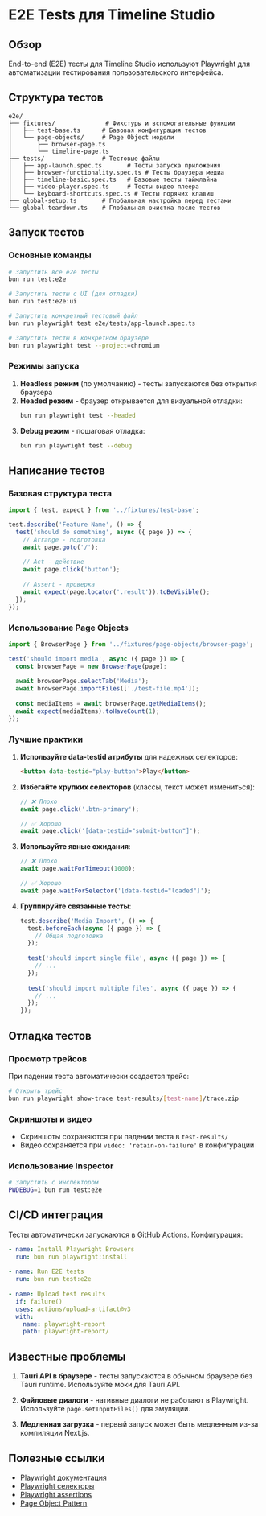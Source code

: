 # E2E Tests для Timeline Studio

## Обзор

End-to-end (E2E) тесты для Timeline Studio используют Playwright для автоматизации тестирования пользовательского интерфейса.

## Структура тестов

```
e2e/
├── fixtures/              # Фикстуры и вспомогательные функции
│   ├── test-base.ts      # Базовая конфигурация тестов
│   └── page-objects/     # Page Object модели
│       ├── browser-page.ts
│       └── timeline-page.ts
├── tests/                # Тестовые файлы
│   ├── app-launch.spec.ts       # Тесты запуска приложения
│   ├── browser-functionality.spec.ts # Тесты браузера медиа
│   ├── timeline-basic.spec.ts   # Базовые тесты таймлайна
│   ├── video-player.spec.ts     # Тесты видео плеера
│   └── keyboard-shortcuts.spec.ts # Тесты горячих клавиш
├── global-setup.ts       # Глобальная настройка перед тестами
└── global-teardown.ts    # Глобальная очистка после тестов
```

## Запуск тестов

### Основные команды

```bash
# Запустить все e2e тесты
bun run test:e2e

# Запустить тесты с UI (для отладки)
bun run test:e2e:ui

# Запустить конкретный тестовый файл
bun run playwright test e2e/tests/app-launch.spec.ts

# Запустить тесты в конкретном браузере
bun run playwright test --project=chromium
```

### Режимы запуска

1. **Headless режим** (по умолчанию) - тесты запускаются без открытия браузера
2. **Headed режим** - браузер открывается для визуальной отладки:
   ```bash
   bun run playwright test --headed
   ```
3. **Debug режим** - пошаговая отладка:
   ```bash
   bun run playwright test --debug
   ```

## Написание тестов

### Базовая структура теста

```typescript
import { test, expect } from '../fixtures/test-base';

test.describe('Feature Name', () => {
  test('should do something', async ({ page }) => {
    // Arrange - подготовка
    await page.goto('/');
    
    // Act - действие
    await page.click('button');
    
    // Assert - проверка
    await expect(page.locator('.result')).toBeVisible();
  });
});
```

### Использование Page Objects

```typescript
import { BrowserPage } from '../fixtures/page-objects/browser-page';

test('should import media', async ({ page }) => {
  const browserPage = new BrowserPage(page);
  
  await browserPage.selectTab('Media');
  await browserPage.importFiles(['./test-file.mp4']);
  
  const mediaItems = await browserPage.getMediaItems();
  await expect(mediaItems).toHaveCount(1);
});
```

### Лучшие практики

1. **Используйте data-testid атрибуты** для надежных селекторов:
   ```html
   <button data-testid="play-button">Play</button>
   ```

2. **Избегайте хрупких селекторов** (классы, текст может измениться):
   ```typescript
   // ❌ Плохо
   await page.click('.btn-primary');
   
   // ✅ Хорошо
   await page.click('[data-testid="submit-button"]');
   ```

3. **Используйте явные ожидания**:
   ```typescript
   // ❌ Плохо
   await page.waitForTimeout(1000);
   
   // ✅ Хорошо
   await page.waitForSelector('[data-testid="loaded"]');
   ```

4. **Группируйте связанные тесты**:
   ```typescript
   test.describe('Media Import', () => {
     test.beforeEach(async ({ page }) => {
       // Общая подготовка
     });
     
     test('should import single file', async ({ page }) => {
       // ...
     });
     
     test('should import multiple files', async ({ page }) => {
       // ...
     });
   });
   ```

## Отладка тестов

### Просмотр трейсов

При падении теста автоматически создается трейс:

```bash
# Открыть трейс
bun run playwright show-trace test-results/[test-name]/trace.zip
```

### Скриншоты и видео

- Скриншоты сохраняются при падении теста в `test-results/`
- Видео сохраняется при `video: 'retain-on-failure'` в конфигурации

### Использование Inspector

```bash
# Запустить с инспектором
PWDEBUG=1 bun run test:e2e
```

## CI/CD интеграция

Тесты автоматически запускаются в GitHub Actions. Конфигурация:

```yaml
- name: Install Playwright Browsers
  run: bun run playwright:install
  
- name: Run E2E tests
  run: bun run test:e2e
  
- name: Upload test results
  if: failure()
  uses: actions/upload-artifact@v3
  with:
    name: playwright-report
    path: playwright-report/
```

## Известные проблемы

1. **Tauri API в браузере** - тесты запускаются в обычном браузере без Tauri runtime. Используйте моки для Tauri API.

2. **Файловые диалоги** - нативные диалоги не работают в Playwright. Используйте `page.setInputFiles()` для эмуляции.

3. **Медленная загрузка** - первый запуск может быть медленным из-за компиляции Next.js.

## Полезные ссылки

- [Playwright документация](https://playwright.dev/docs/intro)
- [Playwright селекторы](https://playwright.dev/docs/selectors)
- [Playwright assertions](https://playwright.dev/docs/test-assertions)
- [Page Object Pattern](https://playwright.dev/docs/pom)
